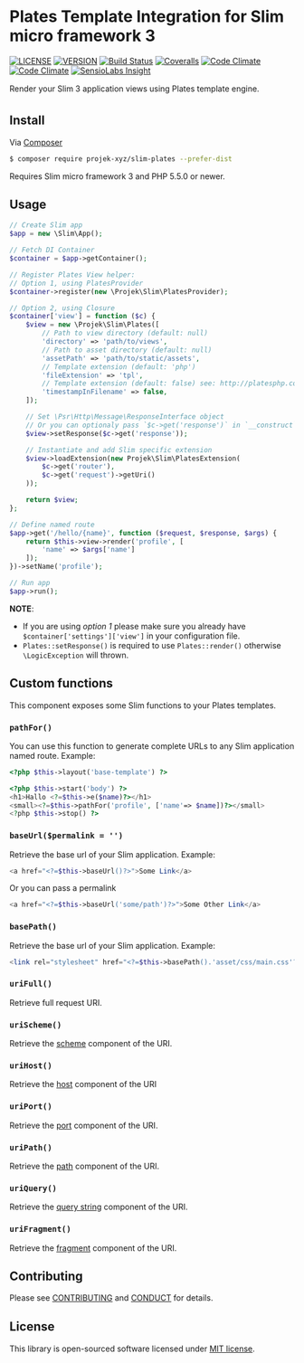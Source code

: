 # Plates Template Integration for Slim micro framework 3

[![LICENSE](https://img.shields.io/packagist/l/projek-xyz/slim-plates.svg?style=flat-square)](LICENSE.md)
[![VERSION](https://img.shields.io/packagist/v/projek-xyz/slim-plates.svg?style=flat-square)](https://github.com/projek-xyz/slim-plates/releases)
[![Build Status](https://img.shields.io/travis/projek-xyz/slim-plates/master.svg?branch=master&style=flat-square)](https://travis-ci.org/projek-xyz/slim-plates)
[![Coveralls](https://img.shields.io/coveralls/projek-xyz/slim-plates/master.svg?style=flat-square)](https://coveralls.io/github/projek-xyz/slim-plates)
[![Code Climate](https://img.shields.io/codeclimate/coverage/projek-xyz/slim-plates.svg?style=flat-square)](https://codeclimate.com/coverage/projek-xyz/slim-plates)
[![Code Climate](https://img.shields.io/codeclimate/github/projek-xyz/slim-plates.svg?style=flat-square)](https://codeclimate.com/github/projek-xyz/slim-plates)
[![SensioLabs Insight](https://img.shields.io/sensiolabs/i/0b18f66c-8041-47c3-8004-6eef2b940d30.svg?style=flat-square)](https://insight.sensiolabs.com/projects/0b18f66c-8041-47c3-8004-6eef2b940d30)

Render your Slim 3 application views using Plates template engine.

## Install

Via [Composer](https://getcomposer.org/)

```bash
$ composer require projek-xyz/slim-plates --prefer-dist
```

Requires Slim micro framework 3 and PHP 5.5.0 or newer.

## Usage

```php
// Create Slim app
$app = new \Slim\App();

// Fetch DI Container
$container = $app->getContainer();

// Register Plates View helper:
// Option 1, using PlatesProvider
$container->register(new \Projek\Slim\PlatesProvider);

// Option 2, using Closure
$container['view'] = function ($c) {
    $view = new \Projek\Slim\Plates([
        // Path to view directory (default: null)
        'directory' => 'path/to/views',
        // Path to asset directory (default: null)
        'assetPath' => 'path/to/static/assets',
        // Template extension (default: 'php')
        'fileExtension' => 'tpl',
        // Template extension (default: false) see: http://platesphp.com/extensions/asset/
        'timestampInFilename' => false,
    ]);

    // Set \Psr\Http\Message\ResponseInterface object
    // Or you can optionaly pass `$c->get('response')` in `__construct` second parameter
    $view->setResponse($c->get('response'));

    // Instantiate and add Slim specific extension
    $view->loadExtension(new Projek\Slim\PlatesExtension(
        $c->get('router'),
        $c->get('request')->getUri()
    ));

    return $view;
};

// Define named route
$app->get('/hello/{name}', function ($request, $response, $args) {
    return $this->view->render('profile', [
        'name' => $args['name']
    ]);
})->setName('profile');

// Run app
$app->run();
```

**NOTE**:
* If you are using _option 1_ please make sure you already have `$container['settings']['view']` in your configuration file.
* `Plates::setResponse()` is required to use `Plates::render()` otherwise `\LogicException` will thrown.

## Custom functions

This component exposes some Slim functions to your Plates templates.

### `pathFor()`

You can use this function to generate complete URLs to any Slim application named route. Example:

```php
<?php $this->layout('base-template') ?>

<?php $this->start('body') ?>
<h1>Hallo <?=$this->e($name)?></h1>
<small><?=$this->pathFor('profile', ['name'=> $name])?></small>
<?php $this->stop() ?>
```

### `baseUrl($permalink = '')`

Retrieve the base url of your Slim application. Example:

```php
<a href="<?=$this->baseUrl()?>">Some Link</a>
```

Or you can pass a permalink

```php
<a href="<?=$this->baseUrl('some/path')?>">Some Other Link</a>
```

### `basePath()`

Retrieve the base url of your Slim application. Example:

```php
<link rel="stylesheet" href="<?=$this->basePath().'asset/css/main.css'?>">
```

### `uriFull()`

Retrieve full request URI.

### `uriScheme()`

Retrieve the [scheme](https://tools.ietf.org/html/rfc3986#section-3.1) component of the URI.

### `uriHost()`

Retrieve the [host](http://tools.ietf.org/html/rfc3986#section-3.2.2) component of the URI

### `uriPort()`

Retrieve the [port](https://tools.ietf.org/html/rfc3986#section-3.2.3) component of the URI.

### `uriPath()`

Retrieve the [path](https://tools.ietf.org/html/rfc3986#section-3.3) component of the URI.

### `uriQuery()`

Retrieve the [query string](https://tools.ietf.org/html/rfc3986#section-3.4) component of the URI.

### `uriFragment()`

Retrieve the [fragment](https://tools.ietf.org/html/rfc3986#section-3.5) component of the URI.

## Contributing

Please see [CONTRIBUTING](.github/CONTRIBUTING.md) and [CONDUCT](.github/CONDUCT.md) for details.

## License

This library is open-sourced software licensed under [MIT license](LICENSE.md).
